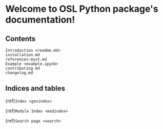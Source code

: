 # Welcome to OSL Python package's documentation!

## Contents

```{toctree}
Introduction <readme.md>
installation.md
references-myst.md
Example <example.ipynb>
contributing.md
changelog.md
```

## Indices and tables

{ref}`Index <genindex>`

{ref}`Module Index <modindex>`

{ref}`Search page <search>`
